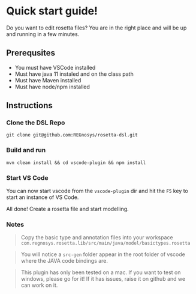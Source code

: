 # Quick start guide!

Do you want to edit rosetta files? You are in the right place and will be up and running in a few minutes.

## Prerequsites

- You must have VSCode installed
- Must have java 11 instaled and on the class path
- Must have Maven installed
- Must have node/npm installed


## Instructions

### Clone the DSL Repo

```
git clone git@github.com:REGnosys/rosetta-dsl.git
```

### Build and run

```
mvn clean install && cd vscode-plugin && npm install
```

### Start VS Code

You can now start vscode from the `vscode-plugin` dir and hit the `F5` key to start an instance of VS Code.


All done! Create a rosetta file and start modelling.

### 

### Notes

> Copy the basic type and annotation files into your workspace `com.regnosys.rosetta.lib/src/main/java/model/basictypes.rosetta`

> You will notice a `src-gen` folder appear in the root folder of vscode where the JAVA code bindings are.


> This plugin has only been tested on a mac. If you want to test on windows, please go for it! If it has issues, raise it on github and we can work on it.